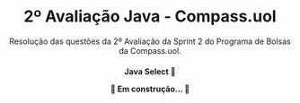 <h1 align="center"> 2º Avaliação Java - Compass.uol  </h1>

<p align="center"> Resolução das questões da 2º Avaliação da Sprint 2 do Programa de Bolsas da Compass.uol. </p>

<h4 align="center"> 
	 Java Select 🚀 
  
  🚧  Em construção...  🚧
</h4>
